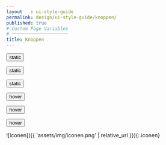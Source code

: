 ```yaml
---
layout   : ui-style-guide
permalink: design/ui-style-guide/knoppen/
published: true
# Custom Page Variables
# ─────────────────────
title: Knoppen
---
```


<button type="button" class="staticrood">static</button>


<button type="button" class="staticblauw">static</button>


<button type="button" class="staticgrijs">static</button>


<button type="button" class="buttonrood">hover</button>


<button type="button" class="buttonblauw">hover</button>


<button type="button" class="buttongrijs">hover</button>

![iconen]({{ 'assets/img/iconen.png' | relative_url }}){:.iconen}

